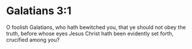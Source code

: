 # Galatians 3:1

O foolish Galatians, who hath bewitched you, that ye should not obey the truth, before whose eyes Jesus Christ hath been evidently set forth, crucified among you?